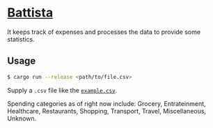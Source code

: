 # [Battista](https://en.wikipedia.org/wiki/List_of_Donald_Duck_universe_characters#Albert_Quackmore)

It keeps track of expenses and processes the data to provide some statistics.

## Usage

```sh
$ cargo run --release <path/to/file.csv>
```

Supply a `.csv` file like the [`example.csv`](./example.csv).

Spending categories as of right now include: Grocery, Entrateinment, Healthcare, Restaurants, Shopping, Transport, Travel, Miscellaneous, Unknown.